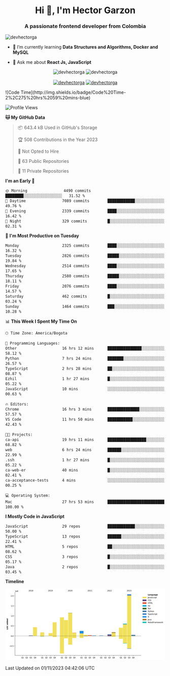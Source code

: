 <h1 align="center">Hi 👋, I'm Hector Garzon</h1>
<h3 align="center">A passionate frontend developer from Colombia</h3>

<p align="left"> <img src="https://komarev.com/ghpvc/?username=devhectorga" alt="devhectorga" /> </p>

- 🌱 I’m currently learning **Data Structures and Algorithms, Docker and MySQL**

- 💬 Ask me about **React Js, JavaScript**

<p align="center"> <img src="https://github-readme-stats.vercel.app/api?username=devhectorga&count_private=true&show_icons=true" alt="devhectorga" /> <img src="https://github-readme-stats.vercel.app/api/top-langs/?username=devhectorga&layout=compact" alt="devhectorga" /></p>

<p align="center">
<a href="https://twitter.com/devhectorga" target="blank"><img align="center" src="https://cdn.jsdelivr.net/npm/simple-icons@3.0.1/icons/twitter.svg" alt="devhectorga" height="20" width="20" /></a>
<a href="https://linkedin.com/in/devhectorga" target="blank"><img align="center" src="https://cdn.jsdelivr.net/npm/simple-icons@3.0.1/icons/linkedin.svg" alt="devhectorga" height="20" width="20" /></a>
</p>
<!--START_SECTION:waka-->
![Code Time](http://img.shields.io/badge/Code%20Time-2%2C275%20hrs%2059%20mins-blue)

![Profile Views](http://img.shields.io/badge/Profile%20Views-0-blue)

**🐱 My GitHub Data** 

> 📦 643.4 kB Used in GitHub's Storage 
 > 
> 🏆 508 Contributions in the Year 2023
 > 
> 🚫 Not Opted to Hire
 > 
> 📜 63 Public Repositories 
 > 
> 🔑 11 Private Repositories 
 > 
**I'm an Early 🐤** 

```text
🌞 Morning                4490 commits        ████████░░░░░░░░░░░░░░░░░   31.52 % 
🌆 Daytime                7089 commits        ████████████░░░░░░░░░░░░░   49.76 % 
🌃 Evening                2339 commits        ████░░░░░░░░░░░░░░░░░░░░░   16.42 % 
🌙 Night                  329 commits         █░░░░░░░░░░░░░░░░░░░░░░░░   02.31 % 
```
📅 **I'm Most Productive on Tuesday** 

```text
Monday                   2325 commits        ████░░░░░░░░░░░░░░░░░░░░░   16.32 % 
Tuesday                  2826 commits        █████░░░░░░░░░░░░░░░░░░░░   19.84 % 
Wednesday                2514 commits        ████░░░░░░░░░░░░░░░░░░░░░   17.65 % 
Thursday                 2580 commits        █████░░░░░░░░░░░░░░░░░░░░   18.11 % 
Friday                   2076 commits        ████░░░░░░░░░░░░░░░░░░░░░   14.57 % 
Saturday                 462 commits         █░░░░░░░░░░░░░░░░░░░░░░░░   03.24 % 
Sunday                   1464 commits        ███░░░░░░░░░░░░░░░░░░░░░░   10.28 % 
```


📊 **This Week I Spent My Time On** 

```text
🕑︎ Time Zone: America/Bogota

💬 Programming Languages: 
Other                    16 hrs 12 mins      ███████████████░░░░░░░░░░   58.12 % 
Python                   7 hrs 24 mins       ███████░░░░░░░░░░░░░░░░░░   26.57 % 
TypeScript               2 hrs 28 mins       ██░░░░░░░░░░░░░░░░░░░░░░░   08.87 % 
Ezhil                    1 hr 27 mins        █░░░░░░░░░░░░░░░░░░░░░░░░   05.22 % 
JavaScript               10 mins             ░░░░░░░░░░░░░░░░░░░░░░░░░   00.63 % 

🔥 Editors: 
Chrome                   16 hrs 3 mins       ██████████████░░░░░░░░░░░   57.57 % 
VS Code                  11 hrs 50 mins      ███████████░░░░░░░░░░░░░░   42.43 % 

🐱‍💻 Projects: 
ca-api                   19 hrs 11 mins      █████████████████░░░░░░░░   68.82 % 
web                      6 hrs 24 mins       ██████░░░░░░░░░░░░░░░░░░░   22.99 % 
.ssh                     1 hr 27 mins        █░░░░░░░░░░░░░░░░░░░░░░░░   05.22 % 
ca-web-er                40 mins             █░░░░░░░░░░░░░░░░░░░░░░░░   02.41 % 
ca-acceptance-tests      4 mins              ░░░░░░░░░░░░░░░░░░░░░░░░░   00.25 % 

💻 Operating System: 
Mac                      27 hrs 53 mins      █████████████████████████   100.00 % 
```

**I Mostly Code in JavaScript** 

```text
JavaScript               29 repos            ████████████░░░░░░░░░░░░░   50.00 % 
TypeScript               13 repos            ██████░░░░░░░░░░░░░░░░░░░   22.41 % 
HTML                     5 repos             ██░░░░░░░░░░░░░░░░░░░░░░░   08.62 % 
CSS                      3 repos             █░░░░░░░░░░░░░░░░░░░░░░░░   05.17 % 
Java                     2 repos             █░░░░░░░░░░░░░░░░░░░░░░░░   03.45 % 
```



**Timeline**

![Lines of Code chart](https://raw.githubusercontent.com/devHectorGa/devHectorGa/master/assets/bar_graph.png)


 Last Updated on 01/11/2023 04:42:06 UTC
<!--END_SECTION:waka-->
